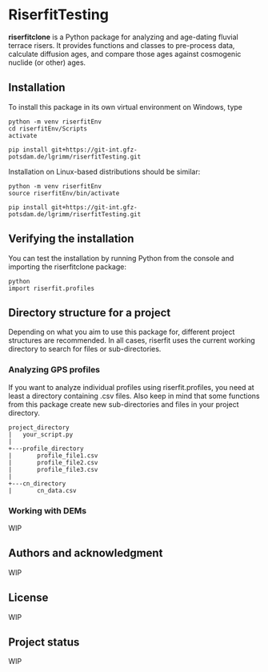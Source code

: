 # RiserfitTesting

__riserfitclone__ is a Python package for analyzing and age-dating fluvial terrace risers. It provides functions and classes to pre-process data, calculate diffusion ages, and compare those ages against cosmogenic nuclide (or other) ages.

## Installation

To install this package in its own virtual environment on Windows, type
```
python -m venv riserfitEnv
cd riserfitEnv/Scripts
activate

pip install git+https://git-int.gfz-potsdam.de/lgrimm/riserfitTesting.git
```
Installation on Linux-based distributions should be similar:
```
python -m venv riserfitEnv
source riserfitEnv/bin/activate

pip install git+https://git-int.gfz-potsdam.de/lgrimm/riserfitTesting.git
```
## Verifying the installation
You can test the installation by running Python from the console and importing
the riserfitclone package:
```
python
import riserfit.profiles
```
## Directory structure for a project

Depending on what you aim to use this package for, different project structures are recommended. In all cases, riserfit uses the current working directory to search for files or sub-directories.

### Analyzing GPS profiles
If you want to analyze individual profiles using riserfit.profiles, you need at least a directory containing .csv files. Also keep in mind that some functions from this package create new sub-directories and files in your project directory.
```
project_directory
|   your_script.py
|
+---profile_directory
|       profile_file1.csv
|       profile_file2.csv
|       profile_file3.csv
|       
+---cn_directory
|       cn_data.csv

```
### Working with DEMs

WIP

## Authors and acknowledgment
WIP

## License
WIP

## Project status
WIP